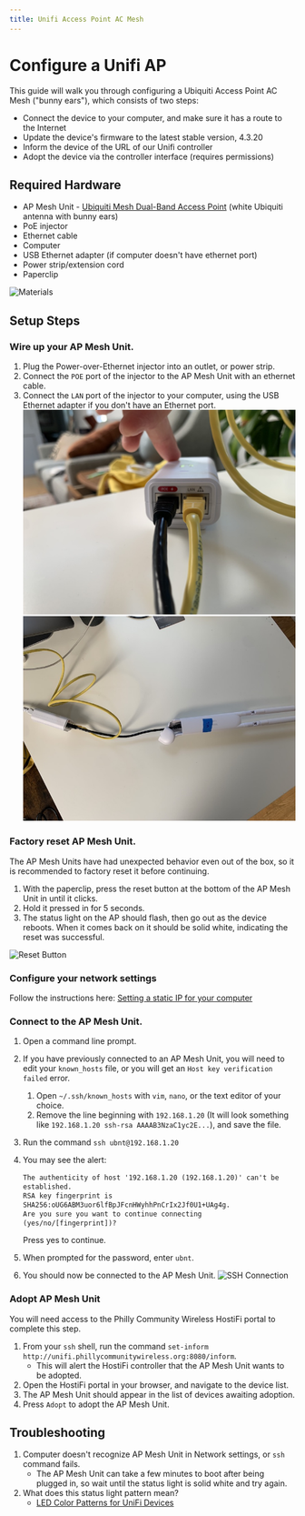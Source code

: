 ```yaml
---
title: Unifi Access Point AC Mesh
---
```


# Configure a Unifi AP

This guide will walk you through configuring a Ubiquiti Access Point AC Mesh ("bunny ears"), which consists of two steps:

- Connect the device to your computer, and make sure it has a route to the Internet
- Update the device's firmware to the latest stable version, 4.3.20
- Inform the device of the URL of our Unifi controller
- Adopt the device via the controller interface (requires permissions)

## Required Hardware

- AP Mesh Unit - [Ubiquiti Mesh Dual-Band Access Point](https://store.ui.com/products/unifi-ac-mesh-ap) (white Ubiquiti antenna with bunny ears)
- PoE injector
- Ethernet cable
- Computer
- USB Ethernet adapter (if computer doesn't have ethernet port)
- Power strip/extension cord
- Paperclip

![Materials](assets/images/mesh/Materials.jpeg)

## Setup Steps

### Wire up your AP Mesh Unit.

1. Plug the Power-over-Ethernet injector into an outlet, or power strip.
2. Connect the `POE` port of the injector to the AP Mesh Unit with an ethernet cable.
3. Connect the `LAN` port of the injector to your computer, using the USB Ethernet adapter if you don't have an Ethernet port.
   ![Ports](../assets/images/mesh/Ports.jpeg)
   ![Wiring](../assets/images/mesh/Wiring.jpeg)

### Factory reset AP Mesh Unit.

The AP Mesh Units have had unexpected behavior even out of the box, so it is recommended to factory reset it before continuing.

1. With the paperclip, press the reset button at the bottom of the AP Mesh Unit in until it clicks.
2. Hold it pressed in for 5 seconds.
3. The status light on the AP should flash, then go out as the device reboots. When it comes back on it should be solid white, indicating the reset was successful.

![Reset Button](../../assets/images/mesh/Reset.jpeg)

### Configure your network settings

Follow the instructions here: [Setting a static IP for your computer](./static-ip.md)

### Connect to the AP Mesh Unit.

1.  Open a command line prompt.
2.  If you have previously connected to an AP Mesh Unit, you will need to edit your `known_hosts` file, or you will get an `Host key verification failed` error.
    1. Open `~/.ssh/known_hosts` with `vim`, `nano`, or the text editor of your choice.
    2. Remove the line beginning with `192.168.1.20` (It will look something like `192.168.1.20 ssh-rsa AAAAB3NzaC1yc2E...`), and save the file.
3.  Run the command `ssh ubnt@192.168.1.20`
4.  You may see the alert:

        The authenticity of host '192.168.1.20 (192.168.1.20)' can't be established.
        RSA key fingerprint is SHA256:oUG6ABM3uor6lfBpJFcnHWyhhPnCrIx2Jf0U1+UAg4g.
        Are you sure you want to continue connecting (yes/no/[fingerprint])?

    Press yes to continue.

5.  When prompted for the password, enter `ubnt`.
6.  You should now be connected to the AP Mesh Unit.
    ![SSH Connection](../../assets/images/mesh/SSH.png)

### Adopt AP Mesh Unit

You will need access to the Philly Community Wireless HostiFi portal to complete this step.

1. From your `ssh` shell, run the command `set-inform http://unifi.phillycommunitywireless.org:8080/inform`.
   - This will alert the HostiFi controller that the AP Mesh Unit wants to be adopted.
2. Open the HostiFi portal in your browser, and navigate to the device list.
3. The AP Mesh Unit should appear in the list of devices awaiting adoption.
4. Press `Adopt` to adopt the AP Mesh Unit.

## Troubleshooting

1. Computer doesn't recognize AP Mesh Unit in Network settings, or `ssh` command fails.
   - The AP Mesh Unit can take a few minutes to boot after being plugged in, so wait until the status light is solid white and try again.
2. What does this status light pattern mean?
   - [LED Color Patterns for UniFi Devices](https://help.ui.com/hc/en-us/articles/204910134-UniFi-LED-Color-Patterns-for-UniFi-Devices)

